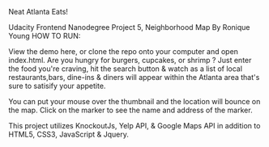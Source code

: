 Neat Atlanta Eats!

Udacity Frontend Nanodegree Project 5, Neighborhood Map By Ronique Young
HOW TO RUN:

View the demo here, or clone the repo onto your computer and open index.html. Are you hungry for burgers, cupcakes, or shrimp ? Just enter the food you're craving, hit the search button & watch as a list of local restaurants,bars, dine-ins & diners will appear within the Atlanta area that's sure to satisify your appetite.

You can put your mouse over the thumbnail and the location will bounce on the map. Click on the marker to see the name and address of the marker.

This project utilizes KnockoutJs, Yelp API, & Google Maps API in addition to HTML5, CSS3, JavaScript & Jquery.
